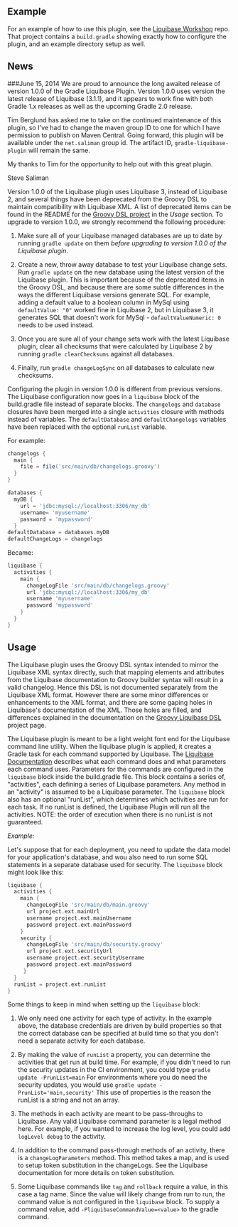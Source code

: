 Example
-------
For an example of how to use this plugin, see the
[Liquibase Workshop](https://github.com/stevesaliman/liquibase-workshop) repo.
That project contains a `build.gradle` showing exactly how to configure the
plugin, and an example directory setup as well.

News
----
###June 15, 2014
We are proud to announce the long awaited release of version 1.0.0 of the 
Gradle Liquibase Plugin. Version 1.0.0 uses version the latest release of 
Liquibase (3.1.1), and it appears to work fine with both Gradle 1.x releases as
well as the upcoming Gradle 2.0 release.

Tim Berglund has asked me to take on the continued maintenance of this plugin,
so I've had to change the maven group ID to one for which I have permission to 
publish on Maven Central.  Going forward, this plugin will be available under 
the ```net.saliman``` group id.  The artifact ID, ```gradle-liquibase-plugin```
will remain the same.  

My thanks to Tim for the opportunity to help out with this great plugin.
 
Steve Saliman

Version 1.0.0 of the Liquibase plugin uses Liquibase 3, instead of Liquibase
2, and several things have been deprecated from the Groovy DSL to maintain
compatibility with Liquibase XML. A list of deprecated items can be found in
the README for the [Groovy DSL project](https://github.com/tlberglund/groovy-liquibase)
in the *Usage* section.  To upgrade to version 1.0.0, we strongly recommend the
following procedure:

1. Make sure all of your Liquibase managed databases are up to date by running
   ```gradle update``` on them *before upgrading to version 1.0.0 of the
   Liquibase plugin*.

2. Create a new, throw away database to test your Liquibase change sets.  Run
   ```gradle update``` on the new database using the latest version of
   the Liquibase plugin.  This is important because of the deprecated items in
   the Groovy DSL, and because there are some subtle differences in the ways
   the different Liquibase versions generate SQL.  For example, adding a default
   value to a boolean column in MySql using ```defaultValue: "0"``` worked fine
   in Liquibase 2, but in Liquibase 3, it generates SQL that doesn't work for
   MySql - ```defaultValueNumeric: 0``` needs to be used instead.

3. Once you are sure all of your change sets work with the latest Liquibase
   plugin, clear all checksums that were calculated by Liquibase 2 by running
   ```gradle clearChecksums``` against all databases.

4. Finally, run ```gradle changeLogSync``` on all databases to calculate new
   checksums.

Configuring the plugin in version 1.0.0 is different from previous versions.
The Liquibase configuration now goes in a ```liquibase``` block of the
build.gradle file instead of separate blocks. The ```changelogs``` and
```database``` closures have been merged into a single ```activities``` closure
with methods instead of variables.  The ```defaultDatabase``` and
```defaultChangelogs``` variables have been replaced with the optional
```runList``` variable.

For example:

```groovy
changelogs {
  main {
    file = file('src/main/db/changelogs.groovy')
  }
}

databases {
  myDB {
    url = 'jdbc:mysql://localhost:3306/my_db'
	username= 'myusername'
	password = 'mypassword'
  }
defaultDatabase = databases.myDB
defaultChangeLogs = changelogs
```

Became:

```groovy
liquibase {
  activities {
    main {
      changeLogFile 'src/main/db/changelogs.groovy'
      url 'jdbc:mysql://localhost:3306/my_db'
	  username 'myusername'
	  password 'mypassword'
    }
  }
}
```

## Usage
The Liquibase plugin uses the Groovy DSL syntax intended to mirror the Liquibase
XML syntax directly, such that mapping elements and attributes from the
Liquibase documentation to Groovy builder syntax will result in a valid
changelog. Hence this DSL is not documented separately from the Liquibase XML
format.  However there are some minor differences or enhancements to the XML
format, and there are some gaping holes in Liquibase's documentation of the XML.
Those holes are filled, and differences explained in the documentation on the
[Groovy Liquibase DSL](https://github.com/tlberglund/groovy-liquibase) project
page.

The Liquibase plugin is meant to be a light weight font end for the Liquibase
command line utility.  When the liquibase plugin is applied, it creates a
Gradle task for each command supported by Liquibase. The
[Liquibase Documentation](http://www.liquibase.org/documentation/command_line.html)
describes what each command does and what parameters each command uses.
Parameters for the commands are configured in the ```liquibase``` block inside
the build.gradle file.  This block contains a series of, "activities", each
defining a series of Liquibase parameters.  Any method in an "activity" is
assumed to be a Liquibase parameter.  The ```liquibase``` block also has an
optional "runList", which determines which activities are run for each task.  If
no runList is defined, the Liquibase Plugin will run all the activities.  NOTE:
the order of execution when there is no runList is not guaranteed.

*Example:*

Let's suppose that for each deployment, you need to update the data model for
your application's database, and wou also need to run some SQL statements
in a separate database used for security.  The ```liquibase``` block might
look like this:

```groovy
liquibase {
  activities {
    main {
      changeLogFile 'src/main/db/main.groovy'
      url project.ext.mainUrl
      username project.ext.mainUsername
      password project.ext.mainPassword
    }
    security {
      changeLogFile 'src/main/db/security.groovy'
      url project.ext.securityUrl
      username project.ext.securityUsername
      password project.ext.mainPassword
     }
  }
  runList = project.ext.runList
}
```

Some things to keep in mind when setting up the ```liquibase``` block:

1. We only need one activity for each type of activity.  In the example above,
   the database credentials are driven by build properties so that the correct
   database can be specified at build time so that you don't need a separate
   activity for each database.

2. By making the value of ```runList``` a property, you can determine the
   activities that get run at build time.  For example, if you didn't need to
   run the security updates in the CI environment, you could type
   ```gradle update -PrunList=main``` For environments where you do need the
   security updates, you would use ```gradle update -PrunList='main,security'```
   This use of properties is the reason the runList is a string and not an array.

3. The methods in each activity are meant to be pass-throughs to Liquibase.
   Any valid Liquibase command parameter is a legal method here.  For example,
   if you wanted to increase the log level, you could add ```logLevel debug```
   to the activity.

4. In addition to the command pass-through methods of an activity, there is a
   ```changeLogParameters``` method.  This method takes a map, and is used to
   setup token substitution in the changeLogs.  See the Liquibase documentation
   for more details on token substitution.

5. Some Liquibase commands like ```tag``` and ```rollback``` require a value,
   in this case a tag name.  Since the value will likely change from run to run,
   the command value is not configured in the ```liquibase``` block.  To supply
   a command value, add ```-PliquibaseCommandValue=<value>``` to the gradle
   command.

